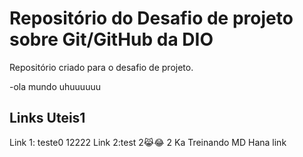 # Repositório do Desafio de projeto sobre Git/GitHub da DIO
Repositório criado para o desafio de projeto.

-ola mundo uhuuuuuu
## Links Uteis1
Link 1: teste0
12222
Link 2:test
2😹😂
2
Ka
Treinando MD
Hana
 link
